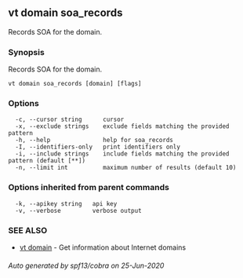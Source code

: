 ## vt domain soa_records

Records SOA for the domain.

### Synopsis

Records SOA for the domain.

```
vt domain soa_records [domain] [flags]
```

### Options

```
  -c, --cursor string      cursor
  -x, --exclude strings    exclude fields matching the provided pattern
  -h, --help               help for soa_records
  -I, --identifiers-only   print identifiers only
  -i, --include strings    include fields matching the provided pattern (default [**])
  -n, --limit int          maximum number of results (default 10)
```

### Options inherited from parent commands

```
  -k, --apikey string   api key
  -v, --verbose         verbose output
```

### SEE ALSO

* [vt domain](vt_domain.md)	 - Get information about Internet domains

###### Auto generated by spf13/cobra on 25-Jun-2020
